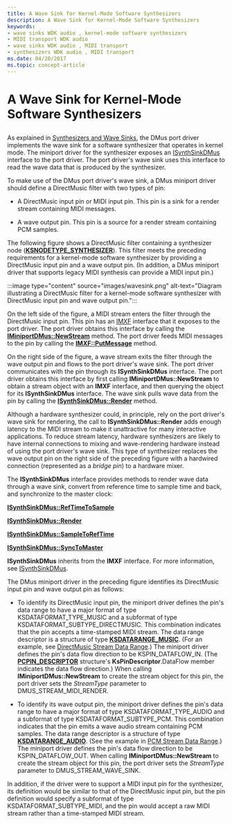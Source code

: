 ```yaml
---
title: A Wave Sink for Kernel-Mode Software Synthesizers
description: A Wave Sink for Kernel-Mode Software Synthesizers
keywords:
- wave sinks WDK audio , kernel-mode software synthesizers
- MIDI transport WDK audio
- wave sinks WDK audio , MIDI transport
- synthesizers WDK audio , MIDI transport
ms.date: 04/20/2017
ms.topic: concept-article
---
```


# A Wave Sink for Kernel-Mode Software Synthesizers


## <span id="a_wave_sink_for_kernel_mode_software_synthesizers"></span><span id="A_WAVE_SINK_FOR_KERNEL_MODE_SOFTWARE_SYNTHESIZERS"></span>


As explained in [Synthesizers and Wave Sinks](synthesizers-and-wave-sinks.md), the DMus port driver implements the wave sink for a software synthesizer that operates in kernel mode. The miniport driver for the synthesizer exposes an [ISynthSinkDMus](/windows-hardware/drivers/ddi/dmusicks/nn-dmusicks-isynthsinkdmus) interface to the port driver. The port driver's wave sink uses this interface to read the wave data that is produced by the synthesizer.

To make use of the DMus port driver's wave sink, a DMus miniport driver should define a DirectMusic filter with two types of pin:

-   A DirectMusic input pin or MIDI input pin. This pin is a sink for a render stream containing MIDI messages.

-   A wave output pin. This pin is a source for a render stream containing PCM samples.

The following figure shows a DirectMusic filter containing a synthesizer node ([**KSNODETYPE\_SYNTHESIZER**](./ksnodetype-synthesizer.md)). This filter meets the preceding requirements for a kernel-mode software synthesizer by providing a DirectMusic input pin and a wave output pin. (In addition, a DMus miniport driver that supports legacy MIDI synthesis can provide a MIDI input pin.)

:::image type="content" source="images/wavesink.png" alt-text="Diagram illustrating a DirectMusic filter for a kernel-mode software synthesizer with DirectMusic input pin and wave output pin.":::

On the left side of the figure, a MIDI stream enters the filter through the DirectMusic input pin. This pin has an [IMXF](/windows-hardware/drivers/ddi/dmusicks/nn-dmusicks-imxf) interface that it exposes to the port driver. The port driver obtains this interface by calling the [**IMiniportDMus::NewStream**](/windows-hardware/drivers/ddi/dmusicks/nf-dmusicks-iminiportdmus-newstream) method. The port driver feeds MIDI messages to the pin by calling the [**IMXF::PutMessage**](/windows-hardware/drivers/ddi/dmusicks/nf-dmusicks-imxf-putmessage) method.

On the right side of the figure, a wave stream exits the filter through the wave output pin and flows to the port driver's wave sink. The port driver communicates with the pin through its **ISynthSinkDMus** interface. The port driver obtains this interface by first calling **IMiniportDMus::NewStream** to obtain a stream object with an **IMXF** interface, and then querying the object for its **ISynthSinkDMus** interface. The wave sink pulls wave data from the pin by calling the [**ISynthSinkDMus::Render**](/windows-hardware/drivers/ddi/dmusicks/nf-dmusicks-isynthsinkdmus-render) method.

Although a hardware synthesizer could, in principle, rely on the port driver's wave sink for rendering, the call to **ISynthSinkDMus::Render** adds enough latency to the MIDI stream to make it unattractive for many interactive applications. To reduce stream latency, hardware synthesizers are likely to have internal connections to mixing and wave-rendering hardware instead of using the port driver's wave sink. This type of synthesizer replaces the wave output pin on the right side of the preceding figure with a hardwired connection (represented as a *bridge pin*) to a hardware mixer.

The **ISynthSinkDMus** interface provides methods to render wave data through a wave sink, convert from reference time to sample time and back, and synchronize to the master clock:

[**ISynthSinkDMus::RefTimeToSample**](/windows-hardware/drivers/ddi/dmusicks/nf-dmusicks-isynthsinkdmus-reftimetosample)

[**ISynthSinkDMus::Render**](/windows-hardware/drivers/ddi/dmusicks/nf-dmusicks-isynthsinkdmus-render)

[**ISynthSinkDMus::SampleToRefTime**](/windows-hardware/drivers/ddi/dmusicks/nf-dmusicks-isynthsinkdmus-sampletoreftime)

[**ISynthSinkDMus::SyncToMaster**](/windows-hardware/drivers/ddi/dmusicks/nf-dmusicks-isynthsinkdmus-synctomaster)

**ISynthSinkDMus** inherits from the **IMXF** interface. For more information, see [ISynthSinkDMus](/windows-hardware/drivers/ddi/dmusicks/nn-dmusicks-isynthsinkdmus).

The DMus miniport driver in the preceding figure identifies its DirectMusic input pin and wave output pin as follows:

-   To identify its DirectMusic input pin, the miniport driver defines the pin's data range to have a major format of type KSDATAFORMAT\_TYPE\_MUSIC and a subformat of type KSDATAFORMAT\_SUBTYPE\_DIRECTMUSIC. This combination indicates that the pin accepts a time-stamped MIDI stream. The data range descriptor is a structure of type [**KSDATARANGE\_MUSIC**](/windows-hardware/drivers/ddi/ksmedia/ns-ksmedia-ksdatarange_music). (For an example, see [DirectMusic Stream Data Range](directmusic-stream-data-range.md).) The miniport driver defines the pin's data flow direction to be KSPIN\_DATAFLOW\_IN. (The [**PCPIN\_DESCRIPTOR**](/windows-hardware/drivers/ddi/portcls/ns-portcls-pcpin_descriptor) structure's **KsPinDescriptor**.DataFlow member indicates the data flow direction.) When calling **IMiniportDMus::NewStream** to create the stream object for this pin, the port driver sets the *StreamType* parameter to DMUS\_STREAM\_MIDI\_RENDER.

-   To identify its wave output pin, the miniport driver defines the pin's data range to have a major format of type KSDATAFORMAT\_TYPE\_AUDIO and a subformat of type KSDATAFORMAT\_SUBTYPE\_PCM. This combination indicates that the pin emits a wave audio stream containing PCM samples. The data range descriptor is a structure of type [**KSDATARANGE\_AUDIO**](/windows-hardware/drivers/ddi/ksmedia/ns-ksmedia-ksdatarange_audio). (See the example in [PCM Stream Data Range](pcm-stream-data-range.md).) The miniport driver defines the pin's data flow direction to be KSPIN\_DATAFLOW\_OUT. When calling **IMiniportDMus::NewStream** to create the stream object for this pin, the port driver sets the *StreamType* parameter to DMUS\_STREAM\_WAVE\_SINK.

In addition, if the driver were to support a MIDI input pin for the synthesizer, its definition would be similar to that of the DirectMusic input pin, but the pin definition would specify a subformat of type KSDATAFORMAT\_SUBTYPE\_MIDI, and the pin would accept a raw MIDI stream rather than a time-stamped MIDI stream.

 

